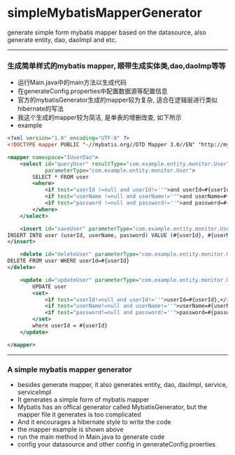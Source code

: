 # simpleMybatisMapperGenerator
generate simple form mybatis mapper based on the datasource, also generate entity, dao, daoImpl and etc.

***

### 生成简单样式的mybatis mapper, 顺带生成实体类,dao,daoImp等等
* 运行Main.java中的main方法以生成代码
* 在generateConfig.properties中配置数据源等配置信息
* 官方的mybatisGenerator生成的mapper较为复杂, 适合在逻辑层进行类似hibernate的写法
* 我这个生成的mapper较为简洁, 是单表的增删改查, 如下所示
* example
```xml
<?xml version="1.0" encoding="UTF-8" ?>
<!DOCTYPE mapper PUBLIC "-//mybatis.org//DTD Mapper 3.0//EN" "http://mybatis.org/dtd/mybatis-3-mapper.dtd">

<mapper namespace="IUserDao">
    <select id="queryUser" resultType="com.example.entity.monitor.User"
            parameterType="com.example.entity.monitor.User">
        SELECT * FROM user
        <where>
            <if test="userId !=null and userId!=''">and userId=#{userId}</if>
            <if test="userName !=null and userName!=''">and userName=#{userName}</if>
            <if test="password !=null and password!=''">and password=#{password}</if>
        </where>
    </select>

    <insert id="saveUser" parameterType="com.example.entity.monitor.User" useGeneratedKeys="true" keyProperty="userId">
INSERT INTO user (userId, userName, password) VALUE (#{userId}, #{userName}, #{password}) 
</insert>

    <delete id="deleteUser" parameterType="com.example.entity.monitor.User">
DELETE FROM user WHERE userId=#{userId}
</delete>

    <update id="updateUser" parameterType="com.example.entity.monitor.User">
        UPDATE user
        <set>
            <if test="userId!=null and userId!=''">userId=#{userId},</if>
            <if test="userName!=null and userName!=''">userName=#{userName},</if>
            <if test="password!=null and password!=''">password=#{password}</if>
        </set>
        where userId = #{userId}
    </update>

</mapper>
```

***

### A simple mybatis mapper generator
* besides generate mapper, it also generates entity, dao, daoImpl, service, serviceImpl
* It generates a simple form of mybatis mapper
* Mybatis has an offical generator called MybatisGenerator, but the mapper file it generates is too complicated
* And it encourages a hibernate style to write the code
* the mapper example is shown above
* run the main method in Main.java to generate code
* config your datasource and other config in generateConfig.proerties
